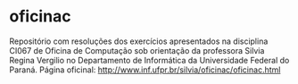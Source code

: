 # oficinac
Repositório com resoluções dos exercícios apresentados na disciplina CI067 de Oficina de Computação sob orientação da professora Silvia Regina Vergilio no Departamento de Informática da Universidade Federal do Paraná. Página oficinal: http://www.inf.ufpr.br/silvia/oficinac/oficinac.html
